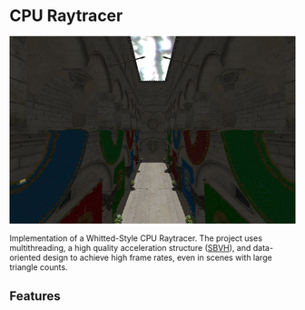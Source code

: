 # CPU Raytracer

![Sponza](Screenshots/Sponza.png "Sponza")

Implementation of a Whitted-Style CPU Raytracer.
The project uses multithreading, a high quality acceleration structure ([SBVH](https://www.nvidia.com/docs/IO/77714/sbvh.pdf)), and data-oriented design to achieve high frame rates, even in scenes with large triangle counts.

## Features

